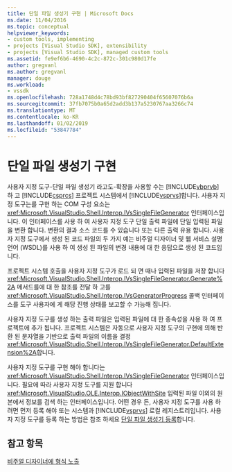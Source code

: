 ```yaml
---
title: 단일 파일 생성기 구현 | Microsoft Docs
ms.date: 11/04/2016
ms.topic: conceptual
helpviewer_keywords:
- custom tools, implementing
- projects [Visual Studio SDK], extensibility
- projects [Visual Studio SDK], managed custom tools
ms.assetid: fe9ef6b6-4690-4c2c-872c-301c980d17fe
author: gregvanl
ms.author: gregvanl
manager: douge
ms.workload:
- vssdk
ms.openlocfilehash: 728a1748d4c78bd93bf827290404f65607076b6a
ms.sourcegitcommit: 37fb7075b0a65d2add3b137a5230767aa3266c74
ms.translationtype: MT
ms.contentlocale: ko-KR
ms.lasthandoff: 01/02/2019
ms.locfileid: "53847784"
---
```

# <a name="implementing-single-file-generators"></a>단일 파일 생성기 구현
사용자 지정 도구-단일 파일 생성기 라고도-확장을 사용할 수는 [!INCLUDE[vbprvb](../../code-quality/includes/vbprvb_md.md)] 하 고 [!INCLUDE[csprcs](../../data-tools/includes/csprcs_md.md)] 프로젝트 시스템에서 [!INCLUDE[vsprvs](../../code-quality/includes/vsprvs_md.md)]합니다. 사용자 지정 도구는를 구현 하는 COM 구성 요소는 <xref:Microsoft.VisualStudio.Shell.Interop.IVsSingleFileGenerator> 인터페이스입니다. 이 인터페이스를 사용 하 여 사용자 지정 도구 단일 출력 파일에 단일 입력된 파일을 변환 합니다. 변환의 결과 소스 코드를 수 있습니다 또는 다른 출력 유용 합니다. 사용자 지정 도구에서 생성 된 코드 파일의 두 가지 예는 비주얼 디자이너 및 웹 서비스 설명 언어 (WSDL)를 사용 하 여 생성 된 파일의 변경 내용에 대 한 응답으로 생성 된 코드입니다.  
  
 프로젝트 시스템 호출을 사용자 지정 도구가 로드 되 면 때나 입력된 파일을 저장 합니다 <xref:Microsoft.VisualStudio.Shell.Interop.IVsSingleFileGenerator.Generate%2A> 메서드를에 대 한 참조를 전달 하 고를 <xref:Microsoft.VisualStudio.Shell.Interop.IVsGeneratorProgress> 콜백 인터페이스를 도구 사용자에 게 해당 진행 상태를 보고할 수 가능해 집니다.  
  
 사용자 지정 도구를 생성 하는 출력 파일은 입력된 파일에 대 한 종속성을 사용 하 여 프로젝트에 추가 됩니다. 프로젝트 시스템은 자동으로 사용자 지정 도구의 구현에 의해 반환 된 문자열을 기반으로 출력 파일의 이름을 결정 <xref:Microsoft.VisualStudio.Shell.Interop.IVsSingleFileGenerator.DefaultExtension%2A>합니다.  
  
 사용자 지정 도구를 구현 해야 합니다는 <xref:Microsoft.VisualStudio.Shell.Interop.IVsSingleFileGenerator> 인터페이스입니다. 필요에 따라 사용자 지정 도구를 지원 합니다 <xref:Microsoft.VisualStudio.OLE.Interop.IObjectWithSite> 입력된 파일 이외의 원본에서 정보를 검색 하는 인터페이스입니다. 어떤 경우 든, 사용자 지정 도구를 사용 하려면 먼저 등록 해야 또는 시스템과 [!INCLUDE[vsprvs](../../code-quality/includes/vsprvs_md.md)] 로컬 레지스트리입니다. 사용자 지정 도구를 등록 하는 방법은 참조 하세요 [단일 파일 생성기 등록](../../extensibility/internals/registering-single-file-generators.md)합니다.  
  
## <a name="see-also"></a>참고 항목  
 [비주얼 디자이너에 형식 노출](../../extensibility/internals/exposing-types-to-visual-designers.md)